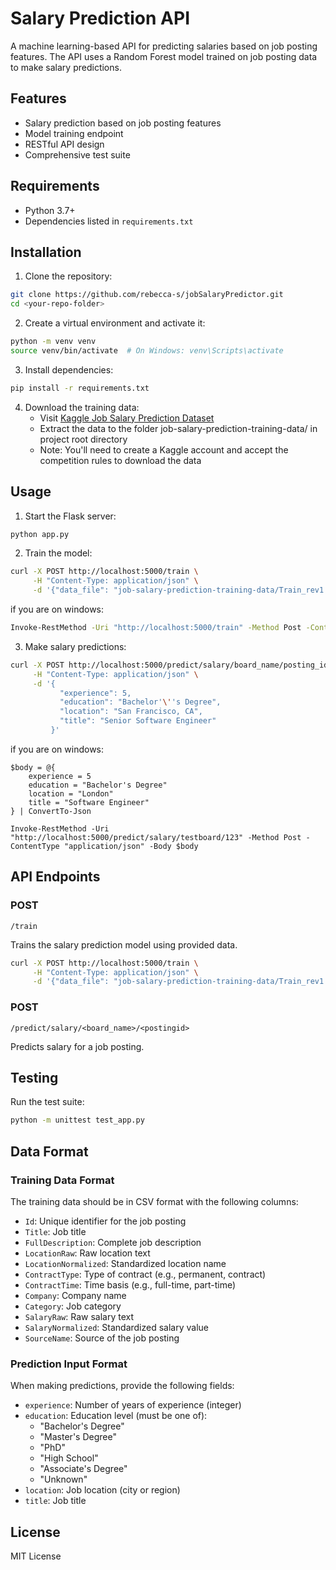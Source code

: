 # Salary Prediction API

A machine learning-based API for predicting salaries based on job posting features. The API uses a Random Forest model trained on job posting data to make salary predictions.

## Features

- Salary prediction based on job posting features
- Model training endpoint
- RESTful API design
- Comprehensive test suite

## Requirements

- Python 3.7+
- Dependencies listed in `requirements.txt`

## Installation

1. Clone the repository:
```bash
git clone https://github.com/rebecca-s/jobSalaryPredictor.git
cd <your-repo-folder>
```

2. Create a virtual environment and activate it:
```bash
python -m venv venv
source venv/bin/activate  # On Windows: venv\Scripts\activate
```

3. Install dependencies:
```bash
pip install -r requirements.txt
```
4. Download the training data:
    - Visit [Kaggle Job Salary Prediction Dataset](https://www.kaggle.com/c/job-salary-prediction/data)
    - Extract the data to the folder job-salary-prediction-training-data/ in project root directory 
    - Note: You'll need to create a Kaggle account and accept the competition rules to download the data

## Usage

1. Start the Flask server:
```bash
python app.py
```

2. Train the model:
```bash
curl -X POST http://localhost:5000/train \
     -H "Content-Type: application/json" \
     -d '{"data_file": "job-salary-prediction-training-data/Train_rev1.zip"}'
```
if you are on windows:
```bash
Invoke-RestMethod -Uri "http://localhost:5000/train" -Method Post -ContentType "application/json" -Body '{"data_file":"job-salary-prediction-training-data/Train_rev1.zip"}'
```
3. Make salary predictions:
```bash
curl -X POST http://localhost:5000/predict/salary/board_name/posting_id \
     -H "Content-Type: application/json" \
     -d '{
           "experience": 5,
           "education": "Bachelor'\''s Degree",
           "location": "San Francisco, CA",
           "title": "Senior Software Engineer"
         }'
```
if you are on windows:
```
$body = @{
    experience = 5
    education = "Bachelor's Degree"
    location = "London"
    title = "Software Engineer"
} | ConvertTo-Json

Invoke-RestMethod -Uri "http://localhost:5000/predict/salary/testboard/123" -Method Post -ContentType "application/json" -Body $body
```

## API Endpoints

### POST 
```commandline
/train  
```
Trains the salary prediction model using provided data.

```bash
curl -X POST http://localhost:5000/train \
     -H "Content-Type: application/json" \
     -d '{"data_file": "job-salary-prediction-training-data/Train_rev1.zip"}'
```

### POST
```commandline
/predict/salary/<board_name>/<postingid>
```

Predicts salary for a job posting.


## Testing

Run the test suite:
```bash
python -m unittest test_app.py
```

## Data Format

### Training Data Format
The training data should be in CSV format with the following columns:
- `Id`: Unique identifier for the job posting
- `Title`: Job title
- `FullDescription`: Complete job description
- `LocationRaw`: Raw location text
- `LocationNormalized`: Standardized location name
- `ContractType`: Type of contract (e.g., permanent, contract)
- `ContractTime`: Time basis (e.g., full-time, part-time)
- `Company`: Company name
- `Category`: Job category
- `SalaryRaw`: Raw salary text
- `SalaryNormalized`: Standardized salary value
- `SourceName`: Source of the job posting

### Prediction Input Format
When making predictions, provide the following fields:
- `experience`: Number of years of experience (integer)
- `education`: Education level (must be one of):
    - "Bachelor's Degree"
    - "Master's Degree"
    - "PhD"
    - "High School"
    - "Associate's Degree"
    - "Unknown"
- `location`: Job location (city or region)
- `title`: Job title

## License

MIT License

